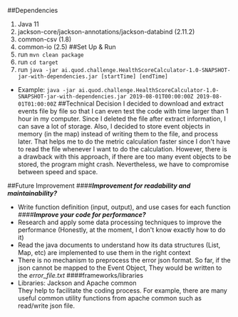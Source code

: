 ##Dependencies
1. Java 11
2. jackson-core/jackson-annotations/jackson-databind (2.11.2)
3. common-csv (1.8)
4. common-io (2.5)
##Set Up & Run
1. run `mvn clean package`
2. run `cd target`
3. run `java -jar ai.quod.challenge.HealthScoreCalculator-1.0-SNAPSHOT-jar-with-dependencies.jar [startTime] [endTime]`
- Example: `java -jar ai.quod.challenge.HealthScoreCalculator-1.0-SNAPSHOT-jar-with-dependencies.jar 2019-08-01T00:00:00Z 2019-08-01T01:00:00Z`
##Technical Decision
I decided to download and extract events file by file so that I can even test the code with time larger than 1 hour in my computer.
Since I deleted the file after extract information, I can save a lot of storage. Also, I decided to store event objects in memory (in the map) instead of writing them to the file, and process later.
That helps me to do the metric calculation faster since I don't have to read the file whenever I want to do the calculation. However, there is a drawback with this approach,
if there are too many event objects to be stored, the program might crash. Nevertheless, we have to compromise between speed and space.
 
##Future Improvement
####***Improvement for readability and maintainability?***
- Write function definition (input, output), and use cases for each function<br>
####***Improve your code for performance?***
- Research and apply some data processing techniques to improve the performance
(Honestly, at the moment, I don't know exactly how to do it)
- Read the java documents to understand how its data structures (List, Map, etc) are implemented
to use them in the right context
- There is no mechanism to preprocess the error json format. So far, if the json cannot be mapped to the
Event Object, They would be written to the *error_file.txt*
####frameworks/libraries
- Libraries: Jackson and Apache common <br>
They help to facilitate the coding process. For example, there are many useful common utility functions from apache common 
such as read/write json file.


 








